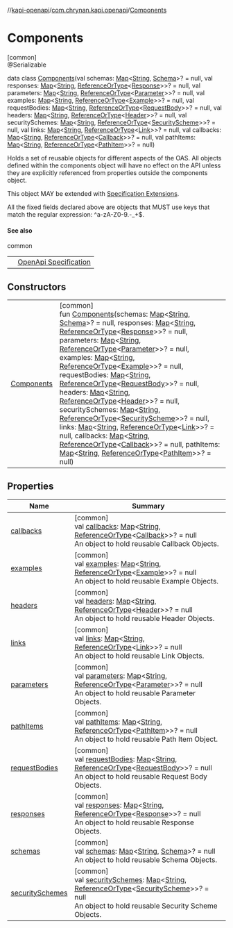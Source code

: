 //[kapi-openapi](../../../index.md)/[com.chrynan.kapi.openapi](../index.md)/[Components](index.md)

# Components

[common]\
@Serializable

data class [Components](index.md)(val schemas: [Map](https://kotlinlang.org/api/latest/jvm/stdlib/kotlin.collections/-map/index.html)&lt;[String](https://kotlinlang.org/api/latest/jvm/stdlib/kotlin/-string/index.html), [Schema](../-schema/index.md)&gt;? = null, val responses: [Map](https://kotlinlang.org/api/latest/jvm/stdlib/kotlin.collections/-map/index.html)&lt;[String](https://kotlinlang.org/api/latest/jvm/stdlib/kotlin/-string/index.html), [ReferenceOrType](../-reference-or-type/index.md)&lt;[Response](../-response/index.md)&gt;&gt;? = null, val parameters: [Map](https://kotlinlang.org/api/latest/jvm/stdlib/kotlin.collections/-map/index.html)&lt;[String](https://kotlinlang.org/api/latest/jvm/stdlib/kotlin/-string/index.html), [ReferenceOrType](../-reference-or-type/index.md)&lt;[Parameter](../-parameter/index.md)&gt;&gt;? = null, val examples: [Map](https://kotlinlang.org/api/latest/jvm/stdlib/kotlin.collections/-map/index.html)&lt;[String](https://kotlinlang.org/api/latest/jvm/stdlib/kotlin/-string/index.html), [ReferenceOrType](../-reference-or-type/index.md)&lt;[Example](../-example/index.md)&gt;&gt;? = null, val requestBodies: [Map](https://kotlinlang.org/api/latest/jvm/stdlib/kotlin.collections/-map/index.html)&lt;[String](https://kotlinlang.org/api/latest/jvm/stdlib/kotlin/-string/index.html), [ReferenceOrType](../-reference-or-type/index.md)&lt;[RequestBody](../-request-body/index.md)&gt;&gt;? = null, val headers: [Map](https://kotlinlang.org/api/latest/jvm/stdlib/kotlin.collections/-map/index.html)&lt;[String](https://kotlinlang.org/api/latest/jvm/stdlib/kotlin/-string/index.html), [ReferenceOrType](../-reference-or-type/index.md)&lt;[Header](../-header/index.md)&gt;&gt;? = null, val securitySchemes: [Map](https://kotlinlang.org/api/latest/jvm/stdlib/kotlin.collections/-map/index.html)&lt;[String](https://kotlinlang.org/api/latest/jvm/stdlib/kotlin/-string/index.html), [ReferenceOrType](../-reference-or-type/index.md)&lt;[SecurityScheme](../-security-scheme/index.md)&gt;&gt;? = null, val links: [Map](https://kotlinlang.org/api/latest/jvm/stdlib/kotlin.collections/-map/index.html)&lt;[String](https://kotlinlang.org/api/latest/jvm/stdlib/kotlin/-string/index.html), [ReferenceOrType](../-reference-or-type/index.md)&lt;[Link](../-link/index.md)&gt;&gt;? = null, val callbacks: [Map](https://kotlinlang.org/api/latest/jvm/stdlib/kotlin.collections/-map/index.html)&lt;[String](https://kotlinlang.org/api/latest/jvm/stdlib/kotlin/-string/index.html), [ReferenceOrType](../-reference-or-type/index.md)&lt;[Callback](../-callback/index.md)&gt;&gt;? = null, val pathItems: [Map](https://kotlinlang.org/api/latest/jvm/stdlib/kotlin.collections/-map/index.html)&lt;[String](https://kotlinlang.org/api/latest/jvm/stdlib/kotlin/-string/index.html), [ReferenceOrType](../-reference-or-type/index.md)&lt;[PathItem](../-path-item/index.md)&gt;&gt;? = null)

Holds a set of reusable objects for different aspects of the OAS. All objects defined within the components object will have no effect on the API unless they are explicitly referenced from properties outside the components object.

This object MAY be extended with [Specification Extensions](https://spec.openapis.org/oas/v3.1.0#specificationExtensions).

All the fixed fields declared above are objects that MUST use keys that match the regular expression: ^a-zA-Z0-9\.\-_+$.

#### See also

common

| | |
|---|---|
|  | [OpenApi Specification](https://spec.openapis.org/oas/v3.1.0#components-object) |

## Constructors

| | |
|---|---|
| [Components](-components.md) | [common]<br>fun [Components](-components.md)(schemas: [Map](https://kotlinlang.org/api/latest/jvm/stdlib/kotlin.collections/-map/index.html)&lt;[String](https://kotlinlang.org/api/latest/jvm/stdlib/kotlin/-string/index.html), [Schema](../-schema/index.md)&gt;? = null, responses: [Map](https://kotlinlang.org/api/latest/jvm/stdlib/kotlin.collections/-map/index.html)&lt;[String](https://kotlinlang.org/api/latest/jvm/stdlib/kotlin/-string/index.html), [ReferenceOrType](../-reference-or-type/index.md)&lt;[Response](../-response/index.md)&gt;&gt;? = null, parameters: [Map](https://kotlinlang.org/api/latest/jvm/stdlib/kotlin.collections/-map/index.html)&lt;[String](https://kotlinlang.org/api/latest/jvm/stdlib/kotlin/-string/index.html), [ReferenceOrType](../-reference-or-type/index.md)&lt;[Parameter](../-parameter/index.md)&gt;&gt;? = null, examples: [Map](https://kotlinlang.org/api/latest/jvm/stdlib/kotlin.collections/-map/index.html)&lt;[String](https://kotlinlang.org/api/latest/jvm/stdlib/kotlin/-string/index.html), [ReferenceOrType](../-reference-or-type/index.md)&lt;[Example](../-example/index.md)&gt;&gt;? = null, requestBodies: [Map](https://kotlinlang.org/api/latest/jvm/stdlib/kotlin.collections/-map/index.html)&lt;[String](https://kotlinlang.org/api/latest/jvm/stdlib/kotlin/-string/index.html), [ReferenceOrType](../-reference-or-type/index.md)&lt;[RequestBody](../-request-body/index.md)&gt;&gt;? = null, headers: [Map](https://kotlinlang.org/api/latest/jvm/stdlib/kotlin.collections/-map/index.html)&lt;[String](https://kotlinlang.org/api/latest/jvm/stdlib/kotlin/-string/index.html), [ReferenceOrType](../-reference-or-type/index.md)&lt;[Header](../-header/index.md)&gt;&gt;? = null, securitySchemes: [Map](https://kotlinlang.org/api/latest/jvm/stdlib/kotlin.collections/-map/index.html)&lt;[String](https://kotlinlang.org/api/latest/jvm/stdlib/kotlin/-string/index.html), [ReferenceOrType](../-reference-or-type/index.md)&lt;[SecurityScheme](../-security-scheme/index.md)&gt;&gt;? = null, links: [Map](https://kotlinlang.org/api/latest/jvm/stdlib/kotlin.collections/-map/index.html)&lt;[String](https://kotlinlang.org/api/latest/jvm/stdlib/kotlin/-string/index.html), [ReferenceOrType](../-reference-or-type/index.md)&lt;[Link](../-link/index.md)&gt;&gt;? = null, callbacks: [Map](https://kotlinlang.org/api/latest/jvm/stdlib/kotlin.collections/-map/index.html)&lt;[String](https://kotlinlang.org/api/latest/jvm/stdlib/kotlin/-string/index.html), [ReferenceOrType](../-reference-or-type/index.md)&lt;[Callback](../-callback/index.md)&gt;&gt;? = null, pathItems: [Map](https://kotlinlang.org/api/latest/jvm/stdlib/kotlin.collections/-map/index.html)&lt;[String](https://kotlinlang.org/api/latest/jvm/stdlib/kotlin/-string/index.html), [ReferenceOrType](../-reference-or-type/index.md)&lt;[PathItem](../-path-item/index.md)&gt;&gt;? = null) |

## Properties

| Name | Summary |
|---|---|
| [callbacks](callbacks.md) | [common]<br>val [callbacks](callbacks.md): [Map](https://kotlinlang.org/api/latest/jvm/stdlib/kotlin.collections/-map/index.html)&lt;[String](https://kotlinlang.org/api/latest/jvm/stdlib/kotlin/-string/index.html), [ReferenceOrType](../-reference-or-type/index.md)&lt;[Callback](../-callback/index.md)&gt;&gt;? = null<br>An object to hold reusable Callback Objects. |
| [examples](examples.md) | [common]<br>val [examples](examples.md): [Map](https://kotlinlang.org/api/latest/jvm/stdlib/kotlin.collections/-map/index.html)&lt;[String](https://kotlinlang.org/api/latest/jvm/stdlib/kotlin/-string/index.html), [ReferenceOrType](../-reference-or-type/index.md)&lt;[Example](../-example/index.md)&gt;&gt;? = null<br>An object to hold reusable Example Objects. |
| [headers](headers.md) | [common]<br>val [headers](headers.md): [Map](https://kotlinlang.org/api/latest/jvm/stdlib/kotlin.collections/-map/index.html)&lt;[String](https://kotlinlang.org/api/latest/jvm/stdlib/kotlin/-string/index.html), [ReferenceOrType](../-reference-or-type/index.md)&lt;[Header](../-header/index.md)&gt;&gt;? = null<br>An object to hold reusable Header Objects. |
| [links](links.md) | [common]<br>val [links](links.md): [Map](https://kotlinlang.org/api/latest/jvm/stdlib/kotlin.collections/-map/index.html)&lt;[String](https://kotlinlang.org/api/latest/jvm/stdlib/kotlin/-string/index.html), [ReferenceOrType](../-reference-or-type/index.md)&lt;[Link](../-link/index.md)&gt;&gt;? = null<br>An object to hold reusable Link Objects. |
| [parameters](parameters.md) | [common]<br>val [parameters](parameters.md): [Map](https://kotlinlang.org/api/latest/jvm/stdlib/kotlin.collections/-map/index.html)&lt;[String](https://kotlinlang.org/api/latest/jvm/stdlib/kotlin/-string/index.html), [ReferenceOrType](../-reference-or-type/index.md)&lt;[Parameter](../-parameter/index.md)&gt;&gt;? = null<br>An object to hold reusable Parameter Objects. |
| [pathItems](path-items.md) | [common]<br>val [pathItems](path-items.md): [Map](https://kotlinlang.org/api/latest/jvm/stdlib/kotlin.collections/-map/index.html)&lt;[String](https://kotlinlang.org/api/latest/jvm/stdlib/kotlin/-string/index.html), [ReferenceOrType](../-reference-or-type/index.md)&lt;[PathItem](../-path-item/index.md)&gt;&gt;? = null<br>An object to hold reusable Path Item Object. |
| [requestBodies](request-bodies.md) | [common]<br>val [requestBodies](request-bodies.md): [Map](https://kotlinlang.org/api/latest/jvm/stdlib/kotlin.collections/-map/index.html)&lt;[String](https://kotlinlang.org/api/latest/jvm/stdlib/kotlin/-string/index.html), [ReferenceOrType](../-reference-or-type/index.md)&lt;[RequestBody](../-request-body/index.md)&gt;&gt;? = null<br>An object to hold reusable Request Body Objects. |
| [responses](responses.md) | [common]<br>val [responses](responses.md): [Map](https://kotlinlang.org/api/latest/jvm/stdlib/kotlin.collections/-map/index.html)&lt;[String](https://kotlinlang.org/api/latest/jvm/stdlib/kotlin/-string/index.html), [ReferenceOrType](../-reference-or-type/index.md)&lt;[Response](../-response/index.md)&gt;&gt;? = null<br>An object to hold reusable Response Objects. |
| [schemas](schemas.md) | [common]<br>val [schemas](schemas.md): [Map](https://kotlinlang.org/api/latest/jvm/stdlib/kotlin.collections/-map/index.html)&lt;[String](https://kotlinlang.org/api/latest/jvm/stdlib/kotlin/-string/index.html), [Schema](../-schema/index.md)&gt;? = null<br>An object to hold reusable Schema Objects. |
| [securitySchemes](security-schemes.md) | [common]<br>val [securitySchemes](security-schemes.md): [Map](https://kotlinlang.org/api/latest/jvm/stdlib/kotlin.collections/-map/index.html)&lt;[String](https://kotlinlang.org/api/latest/jvm/stdlib/kotlin/-string/index.html), [ReferenceOrType](../-reference-or-type/index.md)&lt;[SecurityScheme](../-security-scheme/index.md)&gt;&gt;? = null<br>An object to hold reusable Security Scheme Objects. |
